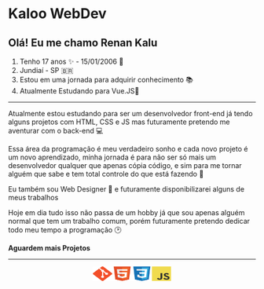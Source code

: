 <h1>Kaloo WebDev</h1>

<h2>Olá! Eu me chamo Renan Kalu</h2>

<ol>
<li> Tenho 17 anos ✨ - 15/01/2006 🎉</li>
<li> Jundiaí - SP 🇧🇷 </li>
<li> Estou em uma jornada para adquirir conhecimento 📚 </li>
<li> Atualmente Estudando para Vue.JS🌱</li>
</ol>

<hr>

 Atualmente estou estudando para ser um desenvolvedor front-end já tendo alguns projetos com HTML, CSS e JS mas futuramente pretendo me aventurar com o back-end 💻

 Essa área da programação é meu verdadeiro sonho e cada novo projeto é um novo aprendizado, minha jornada é para não ser só mais um desenvolvedor qualquer que apenas cópia código, e sim para me tornar alguém que sabe e tem total controle do que está fazendo 🌱

 Eu também sou Web Designer 🎨 e futuramente disponibilizarei alguns de meus trabalhos

 Hoje em dia tudo isso não passa de um hobby já que sou apenas alguém normal que tem um trabalho comum, porém futuramente pretendo dedicar todo meu tempo a programação 🕑

<strong>Aguardem mais Projetos</strong>

<hr>
  
 <div style="display: flex; margin: auto; align-items: center; justify-content: center"><br>
     <img align="center" alt="Axolote-JS" height="30" width="40" src="https://raw.githubusercontent.com/devicons/devicon/master/icons/git/git-original.svg">
     <img align="center" alt="Axolote-HTML" height="30" width="40" src="https://raw.githubusercontent.com/devicons/devicon/master/icons/html5/html5-original.svg">
  <img align="center" alt="Axolote-CSS" height="30" width="40" src="https://raw.githubusercontent.com/devicons/devicon/master/icons/css3/css3-original.svg">
   <img align="center" alt="Axolote-JS" height="30" width="40" src="https://raw.githubusercontent.com/devicons/devicon/master/icons/javascript/javascript-original.svg">
</div>
  
  
  ##
  

<!--
**AxoloteDev/AxoloteDev** is a ✨ _special_ ✨ repository because its `README.md` (this file) appears on your GitHub profile.

Here are some ideas to get you started:

- 🔭 I’m currently working on ...
- 🌱 I’m currently learning ...
- 👯 I’m looking to collaborate on ...
- 🤔 I’m looking for help with ...
- 💬 Ask me about ...
